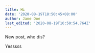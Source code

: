 ```yaml
---
title: Hi
date: '2020-08-19T18:50:45+08:00'
author: Jane Doe
last_edited: '2020-08-19T10:50:54.764Z'
---
```

New post, who dis?

Yesssss